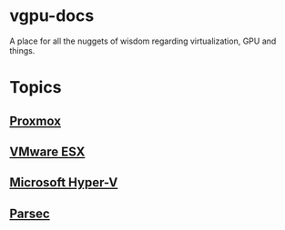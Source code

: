 # vgpu-docs
A place for all the nuggets of wisdom regarding virtualization, GPU and things.

# Topics

## [Proxmox](proxmox/proxmox.md)

## [VMware ESX](esx/esx.md)

## [Microsoft Hyper-V](hyper-v/hyperv.md)

## [Parsec](parsec/parsec.md)
